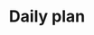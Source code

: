 ---
toc: true
comments: false
layout: post
title: Daily plan
description: Example Blog!!!  This shows planning and notes from hacks.
type: plans
courses: { compsci: {week: 6} }
---